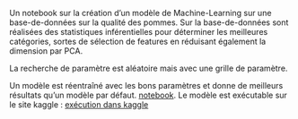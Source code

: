 Un notebook sur la création d’un modèle de Machine-Learning sur une base-de-données sur la qualité des pommes.
Sur la base-de-données sont réalisées des statistiques inférentielles pour déterminer les meilleures
catégories, sortes de sélection de features en réduisant également la dimension par PCA.

La recherche de paramètre est aléatoire mais avec une grille de paramètre.

Un modèle est réentraîné avec les bons paramètres et donne de meilleurs résultats qu’un modèle par défaut.
[notebook](https://github.com/sha-cmd/Adam/blob/master/notebook/machine_learning.ipynb).
Le modèle est exécutable sur le site kaggle : [exécution dans kaggle](https://www.kaggle.com/code/adamlion/apple-quality)
